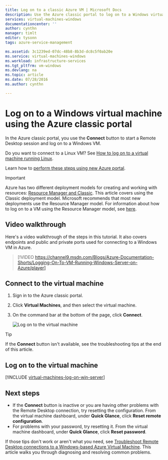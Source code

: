 ```yaml
---
title: Log on to a classic Azure VM | Microsoft Docs
description: Use the Azure classic portal to log on to a Windows virtual machine created with the classic deployment model.
services: virtual-machines-windows
documentationcenter: ''
author: cynthn
manager: timlt
editor: tysonn
tags: azure-service-management

ms.assetid: 3c1239ed-07dc-48b8-8b3d-dc8c5f0ab20e
ms.service: virtual-machines-windows
ms.workload: infrastructure-services
ms.tgt_pltfrm: vm-windows
ms.devlang: na
ms.topic: article
ms.date: 07/28/2016
ms.author: cynthn

---
```

# Log on to a Windows virtual machine using the Azure classic portal
In the Azure classic portal, you use the **Connect** button to start a Remote Desktop session and log on to a Windows VM.

Do you want to connect to a Linux VM? See [How to log on to a virtual machine running Linux](virtual-machines-linux-mac-create-ssh-keys.md?toc=%2fazure%2fvirtual-machines%2flinux%2ftoc.json).

Learn how to [perform these steps using new Azure portal](virtual-machines-windows-connect-logon.md?toc=%2fazure%2fvirtual-machines%2fwindows%2ftoc.json).

> [!IMPORTANT] 
> Azure has two different deployment models for creating and working with resources: [Resource Manager and Classic](../azure-resource-manager/resource-manager-deployment-model.md). This article covers using the Classic deployment model. Microsoft recommends that most new deployments use the Resource Manager model. For information about how to log on to a VM using the Resource Manager model, see [here](virtual-machines-windows-connect-logon.md?toc=%2fazure%2fvirtual-machines%2fwindows%2ftoc.json).

## Video walkthrough
Here's a video walkthrough of the steps in this tutorial. It also covers endpoints and public and private ports used for connecting to a Windows VM in Azure.

> [!VIDEO https://channel9.msdn.com/Blogs/Azure-Documentation-Shorts/Logging-On-To-VM-Running-Windows-Server-on-Azure/player]



## Connect to the virtual machine
1. Sign in to the Azure classic portal.
2. Click **Virtual Machines**, and then select the virtual machine.
3. On the command bar at the bottom of the page, click **Connect**.
   
    ![Log on to the virtual machine](./media/virtual-machines-windows-classic-connect-logon/connectwindows.png)

> [!TIP]
> If the **Connect** button isn't available, see the troubleshooting tips at the end of this article.
> 
> 

## Log on to the virtual machine
[!INCLUDE [virtual-machines-log-on-win-server](../../includes/virtual-machines-log-on-win-server.md)]

## Next steps
* If the **Connect** button is inactive or you are having other problems with the Remote Desktop connection, try resetting the configuration. From the virtual machine dashboard, under **Quick Glance**, click **Reset remote configuration**.
* For problems with your password, try resetting it. From the virtual machine dashboard, under **Quick Glance**, click **Reset password**.

If those tips don't work or aren't what you need, see [Troubleshoot Remote Desktop connections to a Windows-based Azure Virtual Machine](virtual-machines-windows-troubleshoot-rdp-connection.md?toc=%2fazure%2fvirtual-machines%2fwindows%2ftoc.json). This article walks you through diagnosing and resolving common problems.

